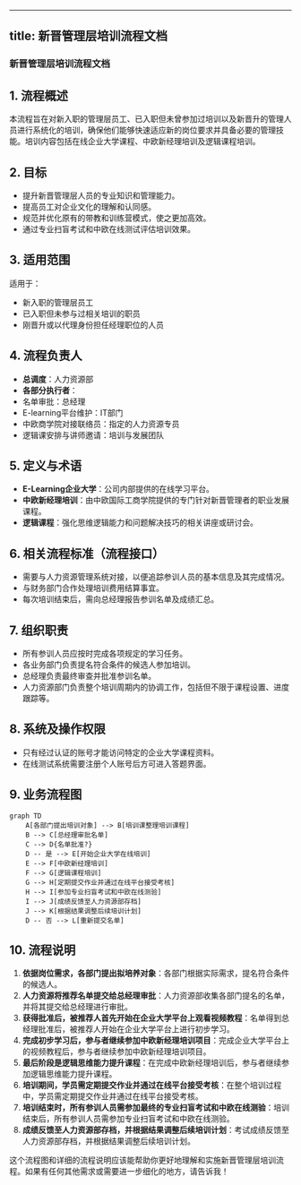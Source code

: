 
---
title: 新晋管理层培训流程文档
---

### 新晋管理层培训流程文档

## 1. 流程概述
本流程旨在对新入职的管理层员工、已入职但未曾参加过培训以及新晋升的管理人员进行系统化的培训，确保他们能够快速适应新的岗位要求并具备必要的管理技能。培训内容包括在线企业大学课程、中欧新经理培训及逻辑课程培训。

## 2. 目标
- 提升新晋管理层人员的专业知识和管理能力。
- 提高员工对企业文化的理解和认同感。
- 规范并优化原有的带教和训练营模式，使之更加高效。
- 通过专业扫盲考试和中欧在线测试评估培训效果。

## 3. 适用范围
适用于：
- 新入职的管理层员工
- 已入职但未参与过相关培训的职员
- 刚晋升或以代理身份担任经理职位的人员

## 4. 流程负责人
- **总调度**：人力资源部
- **各部分执行者**：
 - 名单审批：总经理
 - E-learning平台维护：IT部门
 - 中欧商学院对接联络员：指定的人力资源专员
 - 逻辑课安排与讲师邀请：培训与发展团队

## 5. 定义与术语
- **E-Learning企业大学**：公司内部提供的在线学习平台。
- **中欧新经理培训**：由中欧国际工商学院提供的专门针对新晋管理者的职业发展课程。
- **逻辑课程**：强化思维逻辑能力和问题解决技巧的相关讲座或研讨会。

## 6. 相关流程标准（流程接口）
- 需要与人力资源管理系统对接，以便追踪参训人员的基本信息及其完成情况。
- 与财务部门合作处理培训费用结算事宜。
- 每次培训结束后，需向总经理报告参训名单及成绩汇总。

## 7. 组织职责
- 所有参训人员应按时完成各项规定的学习任务。
- 各业务部门负责提名符合条件的候选人参加培训。
- 总经理负责最终审查并批准参训名单。
- 人力资源部门负责整个培训周期内的协调工作，包括但不限于课程设置、进度跟踪等。

## 8. 系统及操作权限
- 只有经过认证的账号才能访问特定的企业大学课程资料。
- 在线测试系统需要注册个人账号后方可进入答题界面。

## 9. 业务流程图
```mermaid
graph TD
    A[各部门提出培训对象] --> B[培训课整理培训课程]
    B --> C[总经理审批名单]
    C --> D{名单批准?}
    D -- 是 --> E[开始企业大学在线培训]
    E --> F[中欧新经理培训]
    F --> G[逻辑课程培训]
    G --> H[定期提交作业并通过在线平台接受考核]
    H --> I[参加专业扫盲考试和中欧在线测验]
    I --> J[成绩反馈至人力资源部存档]
    J --> K[根据结果调整后续培训计划]
    D -- 否 --> L[重新提交名单]
```

## 10. 流程说明
1. **依据岗位需求，各部门提出拟培养对象**：各部门根据实际需求，提名符合条件的候选人。
2. **人力资源将推荐名单提交给总经理审批**：人力资源部收集各部门提名的名单，并将其提交给总经理进行审批。
3. **获得批准后，被推荐人首先开始在企业大学平台上观看视频教程**：名单得到总经理批准后，被推荐人开始在企业大学平台上进行初步学习。
4. **完成初步学习后，参与者继续参加中欧新经理培训项目**：完成企业大学平台上的视频教程后，参与者继续参加中欧新经理培训项目。
5. **最后阶段是逻辑思维能力提升课程**：在完成中欧新经理培训后，参与者继续参加逻辑思维能力提升课程。
6. **培训期间，学员需定期提交作业并通过在线平台接受考核**：在整个培训过程中，学员需定期提交作业并通过在线平台接受考核。
7. **培训结束时，所有参训人员需参加最终的专业扫盲考试和中欧在线测验**：培训结束后，所有参训人员需参加专业扫盲考试和中欧在线测验。
8. **成绩反馈至人力资源部存档，并根据结果调整后续培训计划**：考试成绩反馈至人力资源部存档，并根据结果调整后续培训计划。

这个流程图和详细的流程说明应该能帮助你更好地理解和实施新晋管理层培训流程。如果有任何其他需求或需要进一步细化的地方，请告诉我！
